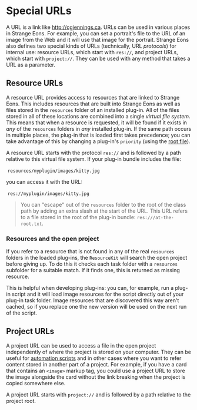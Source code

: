 # Special URLs

A URL is a link like http://cgjennings.ca. URLs can be used in various places in Strange Eons. For example, you can set a portrait's file to the URL of an image from the Web and it will use that image for the portrait. Strange Eons also defines two special kinds of URLs (technically, URL *protocols*) for internal use: resource URLs, which start with `res://`, and project URLs, which start with `project://`. They can be used with any method that takes a URL as a parameter.

## Resource URLs

A resource URL provides access to resources that are linked to Strange Eons. This includes resources that are built into Strange Eons as well as files stored in the `resources` folder of an installed plug-in. All of the files stored in all of these locations are combined into a single *virtual file system*. This means that when a resource is requested, it will be found if it exists in *any* of the `resources` folders in *any* installed plug-in. If the same path occurs in multiple places, the plug-in that is loaded first takes precedence; you can take advantage of this by changing a plug-in's `priority` (using the [root file](dm-eons-plugin.md)).

A resource URL starts with the protocol `res://` and is followed by a path relative to this virtual file system. If your plug-in bundle includes the file:

​    `resources/myplugin/images/kitty.jpg`

you can access it with the URL:

​    `res://myplugin/images/kitty.jpg`

> You can "escape" out of the `resources` folder to the root of the class path by adding an extra slash at the start of the URL. This URL refers to a file stored in the root of the plug-in bundle: `res:///at-the-root.txt`.

### Resources and the open project

If you refer to a resource that is not found in any of the real `resources` folders in the loaded plug-ins, the `ResourceKit` will search the open project before giving up. To do this it checks each task folder with a `resources` subfolder for a suitable match. If it finds one, this is returned as missing resource.

This is helpful when developing plug-ins: you can, for example, run a plug-in script and it will load image resources for the script directly out of your plug-in task folder. Image resources that are discovered this way aren't cached, so if you replace one the new version will be used on the next run of the script.

## Project URLs

A project URL can be used to access a file in the open project independently of where the project is stored on your computer. They can be useful for [automation scripts](um-ajs-scripts.md) and in other cases where you want to refer content stored in another part of a project. For example, if you have a card that contains an `<image>` markup tag, you could use a project URL to store the image alongside the card without the link breaking when the project is copied somewhere else.

A project URL starts with `project://` and is followed by a path relative to the project root.